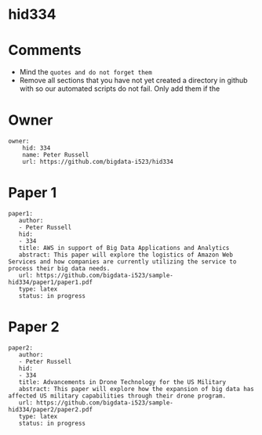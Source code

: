 # hid334
# Comments

* Mind the ```quotes and do not forget them```
* Remove all sections that you have not yet created a directory in github with so our automated scripts do not fail. Only add them if the 

# Owner

```
owner:
    hid: 334
    name: Peter Russell
    url: https://github.com/bigdata-i523/hid334
```

# Paper 1

```
paper1:
   author: 
   - Peter Russell
   hid:
   - 334
   title: AWS in support of Big Data Applications and Analytics
   abstract: This paper will explore the logistics of Amazon Web Services and how companies are currently utilizing the service to process their big data needs. 
   url: https://github.com/bigdata-i523/sample-hid334/paper1/paper1.pdf
   type: latex
   status: in progress
```
   
# Paper 2

```
paper2:
   author: 
   - Peter Russell
   hid:
   - 334
   title: Advancements in Drone Technology for the US Military
   abstract: This paper will explore how the expansion of big data has affected US military capabilities through their drone program.
   url: https://github.com/bigdata-i523/sample-hid334/paper2/paper2.pdf   
   type: latex
   status: in progress
```
